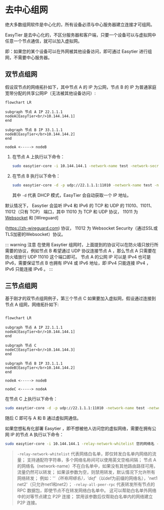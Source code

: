 # 去中心组网

绝大多数组网软件是中心化的，所有设备必须与中心服务器建立连接才可组网。

EasyTier 是去中心化的，不区分服务器和客户端，只要一个设备可以与虚拟网中任意一个节点通信，就可以加入虚拟网。

即：如果您的某个设备可以在外网被其他设备访问，即可通过 Easytier 进行组网，不需要中心服务器。

## 双节点组网

假设双节点的网络拓扑如下，其中节点 A 的 IP 为公网，节点 B 的 IP 为普通家庭宽带分配的共享公网IP（无法被其他设备访问）:

```mermaid
flowchart LR

subgraph 节点 A IP 22.1.1.1
nodeA[EasyTier<br/>10.144.144.1]
end

subgraph 节点 B IP 33.1.1.1
nodeB[EasyTier</br>10.144.144.2]
end

nodeA <-----> nodeB

```

1. 在节点 A 上执行以下命令：

   ```sh
   sudo easytier-core -i 10.144.144.1 -network-name test -network-secret test
   ```

2. 在节点 B 执行以下命令：

   ```sh
   sudo easytier-core -d -p udp://22.1.1.1:11010 -network-name test -network-secret test
   ```

   其中 `-d` 代表 DHCP 模式，EasyTier 会自动获取一个 IP 地址。

默认情况下， Easytier 会监听 IPv4 和 IPv6 的 TCP 和 UDP 的 11010、11011、11012（只有 TCP） 端口，其中 11010 为 TCP 和 UDP 协议， 11011 为 [Websocket](https://websocket.xiniushu.com/introduction) 和 [Wireguard]

(https://zh-wireguard.com) 协议， 11012 为 Websocket Security（通过SSL或TLS加密的Websocket）协议。

::: warning 注意
在使用 Easytier 组网时，上面提到的协议可以在防火墙只放行所需要的协议，例如节点 B 希望通过 UDP 协议连接节点 A ，那么节点 A 只需要在防火墙放行 UDP 11010 这个端口即可。
节点 A 的公网 IP 可以是 IPv4 也可是 IPv6，需要保证节点 B 也拥有 IPV4 或 IPv6 地址，即 IPv4 只能连接 IPv4 ，IPv6 只能连接 IPv6 。
:::

## 三节点组网

基于刚才的双节点组网例子，第三个节点 C 如果要加入虚拟网，假设通过连接到节点 A 组网，网络拓扑如下:

```mermaid

flowchart LR

subgraph 节点 A IP 22.1.1.1
nodeA[EasyTier<br/>10.144.144.1]
end

subgraph 节点 C
nodeC[EasyTier<br/>10.144.144.3]
end

subgraph 节点 B IP 33.1.1.1
nodeB[EasyTier</br>10.144.144.2]
end

nodeA <-----> nodeB

nodeC <-----> nodeA

```

在节点 C 上执行以下命令：

```sh
sudo easytier-core -d -p udp://22.1.1.1:11010 -network-name test -network-secret test
```

随后 C 即可与 A 和 B 通过虚拟网通信。

如果您想私有化部署 Easytier ，即不想被他人访问您的虚拟网络，需要在拥有公网 IP 的节点 A 执行以下命令：

```sh
sudo easytier-core -i 10.144.144.1 -relay-network-whitelist 您的网络名 -relay-all-peer-rpc false
```

> `-relay-network-whitelist` 代表网络白名单，即仅转发白名单内网络的流量；
> 支持通配符字符串，多个网络名称间可以使用英文空格间隔；
> 节点 A 的网络名（network-name）不在白名单中，如果没有其他路由路径可用，流量仍然可以转发；
> 如果该参数为空，则禁用转发，默认情况下允许所有网络转发；
> 例如：'*'（所有网络名），'def*'（以def为前缀的网络名），'net1 net2'（只允许net1和net2）；
> `-relay-all-peer-rpc` 代表转发所有节点的 RPC 数据包，即使节点不在转发网络白名单中。
> 这可以帮助白名单外网络中的对等节点建立 P2P 连接；
> 禁用该参数后仅帮助白名单内的网络建立 P2P 连接。
